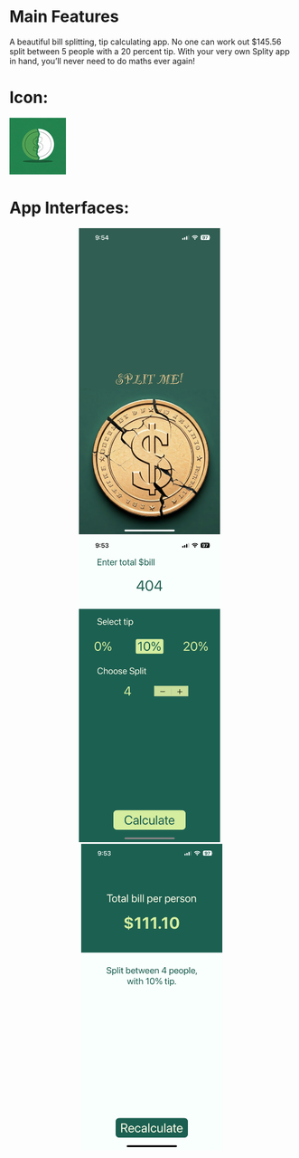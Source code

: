 # Main Features
A beautiful bill splitting, tip calculating app. No one can work out $145.56 split between 5 people with a 20 percent tip. With your very own Splity app in hand, you’ll never need to do maths ever again!

# Icon:
<img src="Documentation/icon.png">

# App Interfaces:
<p align="center">
  <img src="Documentation/img1.PNG" width="250">&nbsp;&nbsp;
  <img src="Documentation/img2.PNG" width="250">&nbsp;&nbsp;
  <img src="Documentation/img3.PNG" width="250">
</p>

